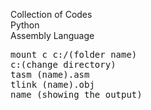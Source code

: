 Collection of Codes
<br> 
Python
<br> 
Assembly Language
<pre>mount c c:/(folder name)
c:(change directory)
tasm (name).asm
tlink (name).obj
name (showing the output)</pre>
  

